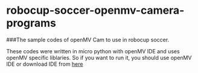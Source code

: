 # robocup-soccer-openmv-camera-programs
###The sample codes of openMV Cam to use in robocup soccer.

These codes were written in micro python with openMV IDE and uses openMV specific liblaries. So if you want to run it, you should use openMV IDE or download IDE from [here](https://openmv.io/pages/download)